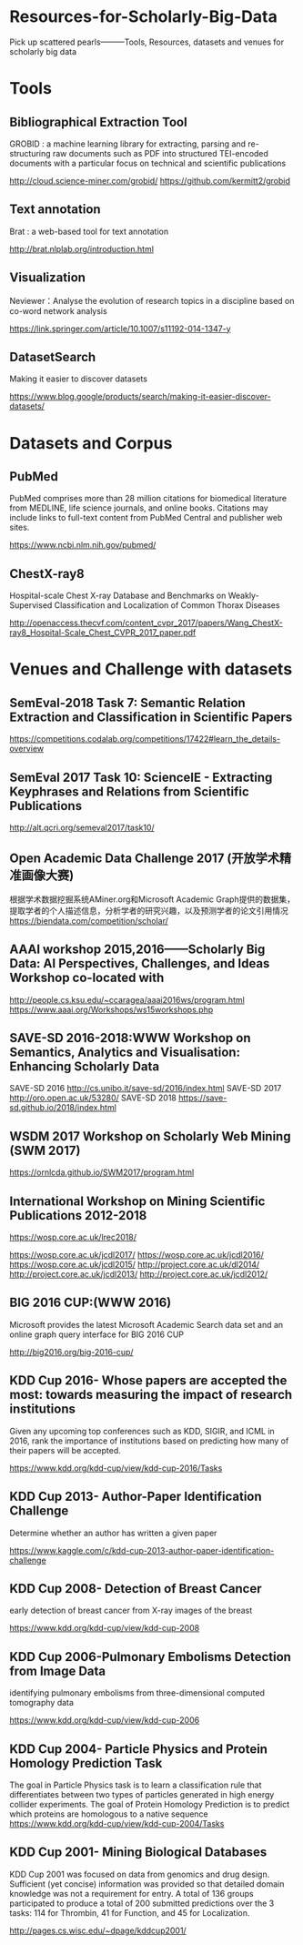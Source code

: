 # Resources-for-Scholarly-Big-Data

Pick up scattered pearls———Tools, Resources, datasets and venues for scholarly big data

# Tools
## Bibliographical Extraction Tool  
GROBID : a machine learning library for extracting, parsing and re-structuring raw documents such as PDF into structured TEI-encoded documents with a particular focus on technical and scientific publications

http://cloud.science-miner.com/grobid/  https://github.com/kermitt2/grobid

## Text annotation
Brat : a web-based tool for text annotation

http://brat.nlplab.org/introduction.html

## Visualization
Neviewer：Analyse the evolution of research topics in a discipline based on co-word network analysis

https://link.springer.com/article/10.1007/s11192-014-1347-y

##  DatasetSearch
Making it easier to discover datasets

https://www.blog.google/products/search/making-it-easier-discover-datasets/

# Datasets and Corpus
## PubMed
PubMed comprises more than 28 million citations for biomedical literature from MEDLINE, life science journals, and online books. Citations may include links to full-text content from PubMed Central and publisher web sites.

https://www.ncbi.nlm.nih.gov/pubmed/

## ChestX-ray8
Hospital-scale Chest X-ray Database and Benchmarks on Weakly-Supervised Classification and Localization of Common Thorax Diseases

http://openaccess.thecvf.com/content_cvpr_2017/papers/Wang_ChestX-ray8_Hospital-Scale_Chest_CVPR_2017_paper.pdf

# Venues and Challenge with datasets
## SemEval-2018 Task 7: Semantic Relation Extraction and Classification in Scientific Papers
https://competitions.codalab.org/competitions/17422#learn_the_details-overview

## SemEval 2017 Task 10: ScienceIE - Extracting Keyphrases and Relations from Scientific Publications
http://alt.qcri.org/semeval2017/task10/

## Open Academic Data Challenge 2017 (开放学术精准画像大赛)
根据学术数据挖掘系统AMiner.org和Microsoft Academic Graph提供的数据集，提取学者的个人描述信息，分析学者的研究兴趣，以及预测学者的论文引用情况
https://biendata.com/competition/scholar/

## AAAI workshop 2015,2016——Scholarly Big Data: AI Perspectives, Challenges, and Ideas Workshop co-located with 
http://people.cs.ksu.edu/~ccaragea/aaai2016ws/program.html
https://www.aaai.org/Workshops/ws15workshops.php

## SAVE-SD 2016-2018:WWW Workshop on Semantics, Analytics and Visualisation: Enhancing Scholarly Data 
SAVE-SD 2016 http://cs.unibo.it/save-sd/2016/index.html
SAVE-SD 2017 http://oro.open.ac.uk/53280/
SAVE-SD 2018 https://save-sd.github.io/2018/index.html

## WSDM 2017 Workshop on Scholarly Web Mining (SWM 2017) 

https://ornlcda.github.io/SWM2017/program.html

## International Workshop on Mining Scientific Publications 2012-2018
https://wosp.core.ac.uk/lrec2018/ 

 https://wosp.core.ac.uk/jcdl2017/
https://wosp.core.ac.uk/jcdl2016/
https://wosp.core.ac.uk/jcdl2015/
http://project.core.ac.uk/dl2014/
http://project.core.ac.uk/jcdl2013/
http://project.core.ac.uk/jcdl2012/

## BIG 2016 CUP:(WWW 2016)
Microsoft provides the latest Microsoft Academic Search data set and an online graph query interface for BIG 2016 CUP

http://big2016.org/big-2016-cup/

## KDD Cup 2016- Whose papers are accepted the most: towards measuring the impact of research institutions
Given any upcoming top conferences such as KDD, SIGIR, and ICML in 2016, rank the importance of institutions based on predicting how many of their papers will be accepted.

https://www.kdd.org/kdd-cup/view/kdd-cup-2016/Tasks

## KDD Cup 2013- Author-Paper Identification Challenge 
Determine whether an author has written a given paper

https://www.kaggle.com/c/kdd-cup-2013-author-paper-identification-challenge

## KDD Cup 2008- Detection of Breast Cancer
early detection of breast cancer from X-ray images of the breast

https://www.kdd.org/kdd-cup/view/kdd-cup-2008

## KDD Cup 2006-Pulmonary Embolisms Detection from Image Data
identifying pulmonary embolisms from three-dimensional computed tomography data

https://www.kdd.org/kdd-cup/view/kdd-cup-2006

## KDD Cup 2004- Particle Physics and Protein Homology Prediction Task
The goal in Particle Physics task is to learn a classification rule that differentiates between two types of particles generated in high energy collider experiments. The goal of Protein Homology Prediction is to predict which proteins are homologous to a native sequence
https://www.kdd.org/kdd-cup/view/kdd-cup-2004/Tasks

## KDD Cup 2001- Mining Biological Databases 
KDD Cup 2001 was focused on data from genomics and drug design. Sufficient (yet concise) information was provided so that detailed domain knowledge was not a requirement for entry. A total of 136 groups participated to produce a total of 200 submitted predictions over the 3 tasks: 114 for Thrombin, 41 for Function, and 45 for Localization.

http://pages.cs.wisc.edu/~dpage/kddcup2001/
